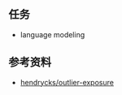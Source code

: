 ## 任务
- language modeling

## 参考资料
- [hendrycks/outlier-exposure](https://github.com/hendrycks/outlier-exposure)